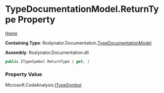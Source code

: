 <a name="_top"></a>

# TypeDocumentationModel\.ReturnType Property

[Home](../../../../README.md#_top)

**Containing Type**: Roslynator\.Documentation\.[TypeDocumentationModel](../README.md#_top)

**Assembly**: Roslynator\.Documentation\.dll

```csharp
public ITypeSymbol ReturnType { get; }
```

### Property Value

Microsoft\.CodeAnalysis\.[ITypeSymbol](https://docs.microsoft.com/en-us/dotnet/api/microsoft.codeanalysis.itypesymbol)

